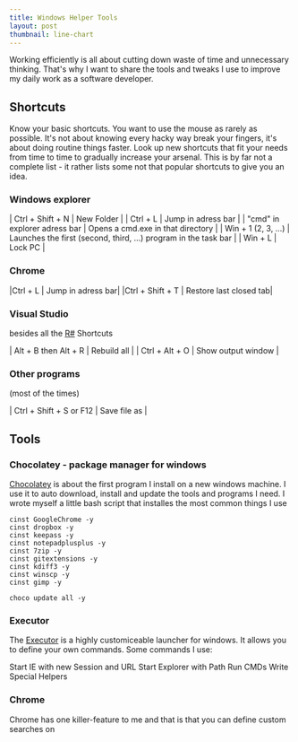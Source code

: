 ```yaml
---
title: Windows Helper Tools
layout: post
thumbnail: line-chart
---
```


Working efficiently is all about cutting down waste of time and unnecessary thinking. That's why I want to share the tools and tweaks I use to improve my daily work as a software developer.

## Shortcuts

Know your basic shortcuts. You want to use the mouse as rarely as possible. It's not about knowing every hacky way break your fingers, it's about doing routine things faster. Look up new shortcuts that fit your needs from time to time to gradually increase your arsenal. This is by far not a complete list - it rather lists some not that popular shortcuts to give you an idea.

### Windows explorer

| Ctrl + Shift + N | New Folder |
| Ctrl + L | Jump in adress bar |
| "cmd" in explorer adress bar | Opens a cmd.exe in that directory |
| Win + 1 (2, 3, ...) | Launches the first (second, third, ...) program in the task bar |
| Win + L | Lock PC |

### Chrome

|Ctrl + L | Jump in adress bar|
|Ctrl + Shift + T | Restore last closed tab|

### Visual Studio
besides all the [R#](https://www.jetbrains.com/resharper) Shortcuts

| Alt + B then Alt + R | Rebuild all |
| Ctrl + Alt + O | Show output window |

### Other programs
(most of the times)

| Ctrl + Shift + S or F12 | Save file as | 

## Tools
### Chocolatey - package manager for windows
[Chocolatey](https://chocolatey.org/) is about the first program I install on a new windows machine. I use it to auto download, install and update the tools and programs I need. I wrote myself a little bash script that installes the most common things I use

```
cinst GoogleChrome -y
cinst dropbox -y
cinst keepass -y
cinst notepadplusplus -y
cinst 7zip -y
cinst gitextensions -y
cinst kdiff3 -y
cinst winscp -y
cinst gimp -y

choco update all -y
```

### Executor
The [Executor](http://executor.dk/) is a highly customiceable launcher for windows. It allows you to define your own commands. Some commands I use:

Start IE with new Session and URL
Start Explorer with Path
Run CMDs
Write Special Helpers

### Chrome
Chrome has one killer-feature to me and that is that you can define custom searches on 